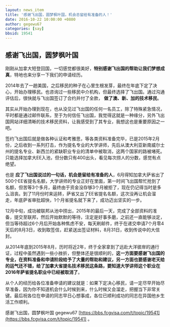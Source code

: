 ```yaml
---
layout: news_item
title: '感谢飞出国，圆梦枫叶国，机会总留给有准备的人！'
date: 2016-10-22 10:00:00 +0800
author: gegewu67
categories: [say]
bbsid: 19541
---
```


## 感谢飞出国，圆梦枫叶国

刚刚从加拿大短登回国，一切感觉都很美好，**特别感谢飞出国的帮助让我们梦想成真**，特地也来分享一下我们的申请经历。

2014年去了一趟美国，之后移民的种子在心里生根发芽，最终在年底下定了决心，开始办理移民。也咨询过一些移民中介机构，但最终选择了飞出国。通过沟通评估后，很快就与飞出国签订了合约并付了全款， **做了澳、新、加的技术移民**。

其实从开始办理到现在，也从没见过飞出国的任何一名员工，除了特殊紧急情况，平时都是通过邮件联系，至于为何信任飞出国，我觉得这就是一种缘分，另外飞出国网站详细清晰的技术移民资料，让我感受到了其专业，我想这也是重要原因之一吧。

签约飞出国后就是做各种认证和考雅思，等各类资料准备完毕，已是2015年2月份，之后收到一系列打击，作为提名专业的大学讲师，先后从澳大利亚新南威尔士州的提名专业、新西兰的紧缺职业专业的清单中被取消，这两个国家的路被堵死。只能选择加拿大EE入池，但分数只有400出头，看见每次捞人的分数，感觉有点绝望。

也是 **应了飞出国说过的一句话，机会是留给有准备的人**，6月得知加拿大萨省出了500个EE省提名名额，大学讲师的专业正好在里面，第一时间飞出国帮忙抢到了名额，但苦等3个多月，最终由于资金没存够3个月被拒了，现在仍记得当时是多么沮丧。到了11月份时来运转，萨省又出了EE省提名名额，这次没再让机会溜走，年底萨省审批超快，1个月省提名就下来了，成功迈出坚实的一步。

12月中旬，成功被联邦从池中捞出，2015年的最后一天，完成了全部资料的准备，提交至联邦，然后开始默默的等待，注定是好事多磨，之前还一直能够淡定，但当等待超过6个月后开始各种焦虑不安，每天刷邮件，终于在递交申请7个月零4天后的8月3日，收到取签信，赶紧送出签证材料，8月31日，收到传说中的大信封。

从2014年底到2015年8月，历时将近2年，终于全家拿到了远赴大洋彼岸的通行证，过程中虽然遇到一些小挫折，但整体还是很顺利的，**这一方面要感谢飞出国的专业，在资料准备和申请阶段给予了大量的帮助和建议，另一方面也要感谢老天给的运气还不错，给了加拿大省提名技术移民这条路，要知道大学讲师这个职业在2016年萨省提名职业中已经被取消了**。

从个人的经历给各位准备申请的建议就是：如果下定决心移民，请一定尽早开始尽早准备，因为你不知道机会什么时候到来，什么时候又会溜走，把握当下非常关键。最后祝各位在申请的同志早日心想事成，各位已顺利成功的同志在异国他乡生活工作顺利。

感谢飞出国，圆梦枫叶国  gegewu67 [https://bbs.fcgvisa.com/t/topic/19541](https://bbs.fcgvisa.com/t/topic/19541) 。